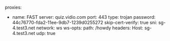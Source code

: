proxies:
  - name: FAST
    server: quiz.vidio.com
    port: 443
    type: trojan
    password: 44c76770-fda2-11ee-9db7-1239d0255272
    skip-cert-verify: true
    sni: sg-4.test3.net
    network: ws
    ws-opts:
      path: /howdy
      headers:
        Host: sg-4.test3.net
    udp: true
